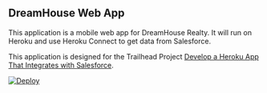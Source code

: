 DreamHouse Web App
------------------

This application is a mobile web app for DreamHouse Realty. It will run on Heroku and use Heroku Connect to get data from Salesforce.

This application is designed for the Trailhead Project [Develop a Heroku App That Integrates with Salesforce](https://trailhead.salesforce.com/content/learn/projects/develop-heroku-applications).

<!-- a href="https://heroku.com/deploy">
<img src="https://www.herokucdn.com/deploy/button.svg" alt="Deploy">
</a -->
<a href="https://heroku.com/deploy"><img src="https://www.herokucdn.com/deploy/button.svg" alt="Deploy"></a>
